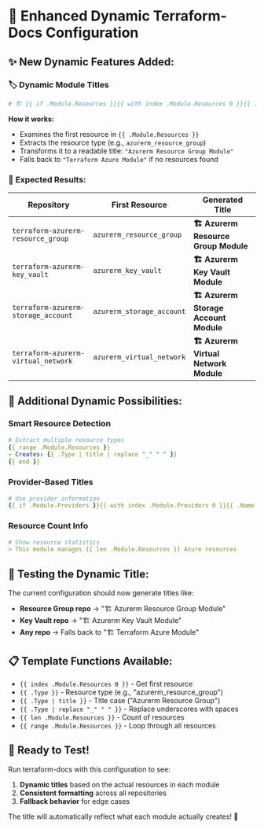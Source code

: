 # 🚀 Enhanced Dynamic Terraform-Docs Configuration

## ✨ **New Dynamic Features Added:**

### 🏷️ **Dynamic Module Titles**
```yaml
# 🏗️ {{ if .Module.Resources }}{{ with index .Module.Resources 0 }}{{ .Type | title | replace "_" " " }}{{ end }} Module{{ else }}Terraform Azure Module{{ end }}
```

**How it works:**
- Examines the first resource in `{{ .Module.Resources }}`
- Extracts the resource type (e.g., `azurerm_resource_group`)
- Transforms it to a readable title: `"Azurerm Resource Group Module"`
- Falls back to `"Terraform Azure Module"` if no resources found

### 🎯 **Expected Results:**

| Repository | First Resource | Generated Title |
|-----------|---------------|-----------------|
| `terraform-azurerm-resource_group` | `azurerm_resource_group` | **🏗️ Azurerm Resource Group Module** |
| `terraform-azurerm-key_vault` | `azurerm_key_vault` | **🏗️ Azurerm Key Vault Module** |
| `terraform-azurerm-storage_account` | `azurerm_storage_account` | **🏗️ Azurerm Storage Account Module** |
| `terraform-azurerm-virtual_network` | `azurerm_virtual_network` | **🏗️ Azurerm Virtual Network Module** |

## 🔧 **Additional Dynamic Possibilities:**

### **Smart Resource Detection**
```yaml
# Extract multiple resource types
{{ range .Module.Resources }}
- Creates: {{ .Type | title | replace "_" " " }}
{{ end }}
```

### **Provider-Based Titles**  
```yaml
# Use provider information
{{ if .Module.Providers }}{{ with index .Module.Providers 0 }}{{ .Name | title }}{{ end }} Infrastructure Module{{ end }}
```

### **Resource Count Info**
```yaml
# Show resource statistics
> This module manages {{ len .Module.Resources }} Azure resources
```

## 🧪 **Testing the Dynamic Title:**

The current configuration should now generate titles like:
- **Resource Group repo** → "🏗️ Azurerm Resource Group Module"  
- **Key Vault repo** → "🏗️ Azurerm Key Vault Module"
- **Any repo** → Falls back to "🏗️ Terraform Azure Module"

## 📋 **Template Functions Available:**

- `{{ index .Module.Resources 0 }}` - Get first resource
- `{{ .Type }}` - Resource type (e.g., "azurerm_resource_group")
- `{{ .Type | title }}` - Title case ("Azurerm Resource Group")
- `{{ .Type | replace "_" " " }}` - Replace underscores with spaces
- `{{ len .Module.Resources }}` - Count of resources
- `{{ range .Module.Resources }}` - Loop through all resources

## 🎉 **Ready to Test!**

Run terraform-docs with this configuration to see:
1. **Dynamic titles** based on the actual resources in each module
2. **Consistent formatting** across all repositories  
3. **Fallback behavior** for edge cases

The title will automatically reflect what each module actually creates! 🚀